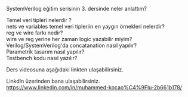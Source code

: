 SystemVerilog eğitim serisinin 3. dersinde neler anlattım? <br/>


Temel veri tipleri nelerdir ? <br/>
nets ve variables temel veri tipleriin en yaygın örnekleri nelerdir? <br/>
reg ve wire farkı nedir? <br/>
wire ve reg yerine her zaman logic yazabilir miyim? <br/>
Verilog/SystemVerilog'da concatanation nasıl yapılır? <br/>
Parametrik tasarım nasıl yapılır? <br/>
Testbench kodu nasıl yazılır? <br/>

Ders videosuna aşağıdaki linkten ulaşabilirsiniz.  <br/>


LinkdIn üzerinden bana ulaşabilirsiniz. <br/>
https://www.linkedin.com/in/muhammed-kocao%C4%9Flu-2b661b178/

